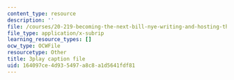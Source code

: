 ```yaml
---
content_type: resource
description: ''
file: /courses/20-219-becoming-the-next-bill-nye-writing-and-hosting-the-educational-show-january-iap-2015/164097ce4d935497a8c8a1d5641fdf81_Docl3KOqnHI.vtt
file_type: application/x-subrip
learning_resource_types: []
ocw_type: OCWFile
resourcetype: Other
title: 3play caption file
uid: 164097ce-4d93-5497-a8c8-a1d5641fdf81
---
```

